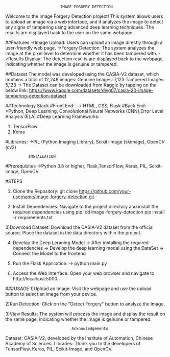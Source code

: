                             IMAGE FORGERY DETECTION
                            
Welcome to the Image Forgery Detection project! This system allows users to upload an image via a web interface, and it analyzes the image to detect any signs of tampering using advanced deep learning techniques. The results are displayed back to the user on the same webpage.

 ##Features
->Image Upload: Users can upload an image directly through a user-friendly web page.
->Forgery Detection: The system analyzes the image at the pixel level to determine whether it has been tampered with.
->Results Display: The detection results are displayed back to the webpage, indicating whether the image is genuine or tampered.

##Dataset
The model was developed using the CASIA-V2 dataset, which contains a total of 12,246 images:
Genuine Images: 7,123
Tampered Images: 5,123
-> The Dataset can be downloaded from Kaggle by tapping on the below link:
https://www.kaggle.com/datasets/divg07/casia-20-image-tampering-detection-dataset

##Technology Stack
#Front End:
--> HTML, CSS, Flask
#Back End:
-->Python, Deep Learning, Convolutional Neural Networks (CNN),Error Level Analysis (ELA)
#Deep Learning Frameworks:
1) TensorFlow
2) Keras
   
#Libraries:
->PIL (Python Imaging Library), Scikit-Image (skimage), OpenCV (cv2)

              INSTALLATION
#Prerequisites
->Python 3.8 or higher, Flask,TensorFlow, Keras, PIL, Scikit-Image, OpenCV

#STEPS
1) Clone the Repository:
git clone https://github.com/your-username/image-forgery-detection.git

2) Install Dependencies:
Navigate to the project directory and install the required dependencies using pip:
cd image-forgery-detection
pip install -r requirements.txt

3)Download Dataset:
Download the CASIA-V2 dataset from the official source.
Place the dataset in the data directory within the project.

4) Develop the Deep Leraning Model
-> After installing the required dependencies
-> Develop the deep learning model using the DataSet
-> Connect the Model to the frontend
   
5) Run the Flask Application:
-> python main.py
   
6) Access the Web Interface:
Open your web browser and navigate to http://localhost:5000.


###USAGE
1)Upload an Image:
Visit the webpage and use the upload button to select an image from your device.

2)Run Detection:
Click on the "Detect Forgery" button to analyze the image.

3)View Results:
The system will process the image and display the result on the same page, indicating whether the image is genuine or tampered.


                                 Acknowledgements
Dataset: CASIA-V2, developed by the Institute of Automation, Chinese Academy of Sciences.
Libraries: Thank you to the developers of TensorFlow, Keras, PIL, Scikit-Image, and OpenCV.
